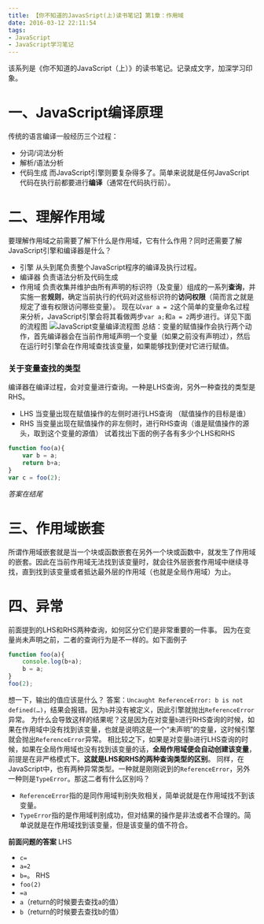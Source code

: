 ```yaml
---
title: 【你不知道的JavasSript(上)读书笔记】第1章：作用域
date: 2016-03-12 22:11:54
tags:
- JavaScript
- JavaScript学习笔记
---
```

该系列是《你不知道的JavaScript（上）》的读书笔记。记录成文字，加深学习印象。
<!-- more -->
# 一、JavaScript编译原理
传统的语言编译一般经历三个过程：
* 分词/词法分析
* 解析/语法分析
* 代码生成
而JavaScript引擎则要复杂得多了。简单来说就是任何JavaScript代码在执行前都要进行**编译**（通常在代码执行前）。
# 二、理解作用域
要理解作用域之前需要了解下什么是作用域，它有什么作用？同时还需要了解JavaScript引擎和编译器是什么？
* 引擎
    从头到尾负责整个JavaScript程序的编译及执行过程。
* 编译器
    负责语法分析及代码生成
* 作用域
   负责收集并维护由所有声明的标识符（及变量）组成的一系列**查询**，并实施一套**规则**，确定当前执行的代码对这些标识符的**访问权限**（简而言之就是规定了谁有权限访问哪些变量）。
现在以`var a = 2`这个简单的变量命名过程来分析，JavaScript引擎会将其看做两步`var a;`和`a = 2`两步进行。详见下面的流程图
![JavaScript变量编译流程图](http://7xr6yj.com1.z0.glb.clouddn.com/hexo_JavaScript%E5%8F%98%E9%87%8F%E7%BC%96%E8%AF%91.png)
总结：变量的赋值操作会执行两个动作，首先编译器会在当前作用域声明一个变量（如果之前没有声明过），然后在运行时引擎会在作用域查找该变量，如果能够找到便对它进行赋值。
### 关于变量查找的类型
编译器在编译过程，会对变量进行查询。一种是LHS查询，另外一种查找的类型是RHS。
* LHS 当变量出现在赋值操作的左侧时进行LHS查询 （赋值操作的目标是谁）
* RHS 当变量出现在赋值操作的非左侧时，进行RHS查询（谁是赋值操作的源头，取到这个变量的源值）
试着找出下面的例子各有多少个LHS和RHS
```javascript
function foo(a){
    var b = a;
    return b+a;
}
var c = foo(2);
```
_答案在结尾_
# 三、作用域嵌套
所谓作用域嵌套就是当一个块或函数嵌套在另外一个块或函数中，就发生了作用域的嵌套。因此在当前作用域无法找到该变量时，就会往外层嵌套作用域中继续寻找，直到找到该变量或者抵达最外层的作用域（也就是全局作用域）为止。
# 四、异常
前面提到的LHS和RHS两种查询，如何区分它们是非常重要的一件事。
因为在变量尚未声明之前，二者的查询行为是不一样的。如下面例子
```javascript
function foo(a){
    console.log(b+a);
    b = a;
}
foo(2);
```
想一下，输出的值应该是什么？
答案：`Uncaught ReferenceError: b is not defined(…)`，结果会报错。因为`b`并没有被定义，因此引擎就抛出`ReferenceError`异常。
为什么会导致这样的结果呢？这是因为在对变量`b`进行RHS查询的时候，如果在作用域中没有找到该变量，也就是说明这是一个“未声明”的变量，这时候引擎就会抛出`ReferenceError`异常。
相比较之下，如果是对变量`b`进行LHS查询的时候，如果在全局作用域也没有找到该变量的话，**全局作用域便会自动创建该变量**，前提是在非严格模式下。**这就是LHS和RHS的两种查询类型的区别**。
同样，在JavaScript中，也有两种异常类型。一种就是刚刚说到的`ReferenceError`，另外一种则是`TypeError`。那这二者有什么区别吗？
* `ReferenceError`指的是同作用域判别失败相关，简单说就是在作用域找不到该变量。
* `TypeError`指的是作用域判别成功，但对结果的操作是非法或者不合理的。简单说就是在作用域找到该变量，但是该变量的值不符合。

**前面问题的答案**
LHS
* `c=`
* `a=2`
* `b=`。
RHS
* `foo(2)`
* `=a`
* `a`（return的时候要去查找a的值）   
* `b`（return的时候要去查找b的值）